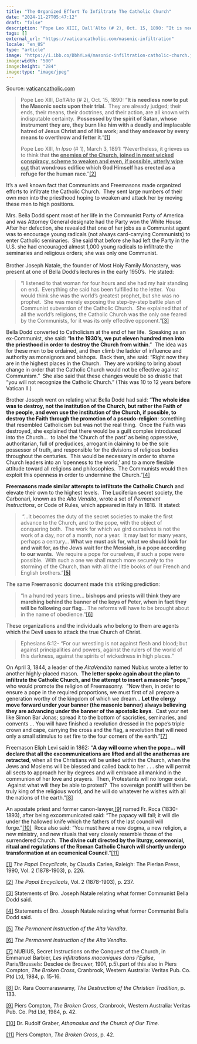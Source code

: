 ```yaml
---
title: "The Organized Effort To Infiltrate The Catholic Church"
date: "2024-11-27T05:47:12"
draft: "false"
description: "Pope Leo XIII, Dall’Alto (# 2), Oct. 15, 1890: “It is needless now to put the Masonic sects upon their trial.  They are already judged; their ends, their means, their doctrines, and their action, are [...]"
tags: []
external_url: "https://vaticancatholic.com/masonic-infiltration"
locale: "en_US"
type: "article"
image: "https://i.ibb.co/DbhYLx4/masonic-infiltration-catholic-church.jpg"
image:width: "500"
image:height: "284"
image:type: "image/jpeg"
---
```


Source: [vaticancatholic.com](https://vaticancatholic.com/masonic-infiltration)

<blockquote>

<p>Pope Leo XIII, <em>Dall’Alto </em>(# 2), Oct. 15, 1890: “<strong>It is needless now to put the Masonic sects upon their trial</strong>.  They are already judged; their ends, their means, their doctrines, and their action, are all known with indisputable certainty.  <strong>Possessed by the spirit of Satan, whose instrument they are, they burn like him with a deadly and implacable hatred of Jesus Christ and of His work; and they endeavor by every means to overthrow and fetter it</strong>.”<a href="#_edn1" name="_ednref1">[1]</a></p>

<p>Pope Leo XIII, <em>In Ipso </em>(# 1), March 3, 1891: “Nevertheless, it grieves us to think that <strong>the <u>enemies of the Church, joined in most wicked conspiracy, scheme to weaken and even, if possible, utterly wipe out</u> that wondrous edifice which God Himself has erected as a refuge for the human race</strong>.”<a href="#_edn2" name="_ednref2">[2]</a></p>

</blockquote>

<p>It’s a well known fact that Communists and Freemasons made organized efforts to infiltrate the Catholic Church.  They sent large numbers of their own men into the priesthood hoping to weaken and attack her by moving these men to high positions. </p>
<p>Mrs. Bella Dodd spent most of her life in the Communist Party of America and was Attorney General designate had the Party won the White House.  After her defection, she revealed that one of her jobs as a Communist agent was to encourage young radicals (not always card-carrying Communists) to enter Catholic seminaries.  She said that before she had left the Party in the U.S. she had encouraged almost 1,000 young radicals to infiltrate the seminaries and religious orders; she was only one Communist.<br /><br />Brother Joseph Natale, the founder of Most Holy Family Monastery, was present at one of Bella Dodd’s lectures in the early 1950’s.  He stated:</p>
<blockquote>
<p>“I listened to that woman for four hours and she had my hair standing on end.  Everything she said has been fulfilled to the letter.  You would think she was the world’s greatest prophet, but she was no prophet.  She was merely exposing the step-by-step battle plan of Communist subversion of the Catholic Church.  She explained that of all the world’s religions, the Catholic Church was the only one feared by the Communists, for it was its only effective opponent.”<a href="#_edn3" name="_ednref3">[3]</a></p>
</blockquote>
<p>Bella Dodd converted to Catholicism at the end of her life.  Speaking as an ex-Communist, she said: “<strong>In the 1930’s, we put eleven hundred men into the priesthood in order to destroy the Church from within</strong>.”  The idea was for these men to be ordained, and then climb the ladder of influence and authority as monsignors and bishops.  Back then, she said: “Right now they are in the highest places in the Church.  They are working to bring about change in order that the Catholic Church would not be effective against Communism.”  She also said that these changes would be so drastic that “you will not recognize the Catholic Church.” (This was 10 to 12 years before Vatican II.)</p>
<p>Brother Joseph went on relating what Bella Dodd had said: “<strong>The whole idea was to destroy, not the institution of the Church, but rather the Faith of the people, and even use the institution of the Church, if possible, to destroy the Faith through the promotion of a pseudo-religion</strong>: something that resembled Catholicism but was not the real thing.  Once the Faith was destroyed, she explained that there would be a guilt complex introduced into the Church…  to label the ‘Church of the past’ as being oppressive, authoritarian, full of predjudices, arrogant in claiming to be the sole possessor of truth, and responsible for the divisions of religious bodies throughout the centuries.  This would be necessary in order to shame Church leaders into an ‘openness to the world,’ and to a more flexible attitude toward all religions and philosophies.  The Communists would then exploit this openness in order to undermine the Church.”<a href="#_edn4" name="_ednref4">[4]</a></p>
<p><strong>Freemasons made similar attempts to infiltrate the Catholic Church</strong> and elevate their own to the highest levels.  The Luciferian secret society, the Carbonari, known as the <em>Alta Vendita</em>, wrote a set of <em>Permanent Instructions</em>, or Code of Rules, which appeared in Italy in 1818.  It stated:</p>
<blockquote>
<p> “…It becomes the duty of the secret societies to make the first advance to the Church, and to the pope, with the object of conquering both.  The work for which we gird ourselves is not the work of a day, nor of a month, nor a year.  It may last for many years, perhaps a century… <strong>What we must ask for, what we should look for and wait for, as the Jews wait for the Messiah, is a pope according to our wants</strong>.  We require a pope for ourselves, if such a pope were possible.  With such a one we shall march more securely to the storming of the Church, than with all the little books of our French and English brothers.”<a href="#_edn5" name="_ednref5"><strong>[5]</strong></a></p>
</blockquote>
<p>The same Freemasonic document made this striking prediction:</p>
<blockquote>
<p>“In a hundred years time… <strong>bishops and priests will think they are marching behind the banner of the keys of Peter, when in fact they will be following our flag</strong>… The reforms will have to be brought about in the name of obedience.”<a href="#_edn6" name="_ednref6">[6]</a></p>
</blockquote>
<p>These organizations and the individuals who belong to them are agents which the Devil uses to attack the true Church of Christ.</p>
<blockquote>
<p>Ephesians 6:12- “For our wrestling is not against flesh and blood; but against principalities and powers, against the rulers of the world of this darkness, against the spirits of wickedness in high places.”</p>
</blockquote>
<p>On April 3, 1844, a leader of the <em>AltaVendita</em> named Nubius wrote a letter to another highly-placed mason.  <strong>The letter spoke again about the plan to infiltrate the Catholic Church, and the attempt to insert a masonic “pope,”</strong> who would promote the religion of Freemasonry.  “Now then, in order to ensure a pope in the required proportions, we must first of all prepare a generation worthy of the kingdom of which we dream… <strong>Let the clergy move forward under your banner (the masonic banner) always believing they are advancing under the banner of the apostolic keys</strong>.  Cast your net like Simon Bar Jonas; spread it to the bottom of sacristies, seminaries, and convents … You will have finished a revolution dressed in the pope’s triple crown and cape, carrying the cross and the flag, a revolution that will need only a small stimulus to set fire to the four corners of the earth.”<a href="#_edn7" name="_ednref7">[7]</a></p>
<p>Freemason Eliph Levi said in 1862: “<strong>A day will come when the pope… will declare that all the excommunications are lifted and all the anathemas are retracted</strong>, when all the Christians will be united within the Church, when the Jews and Moslems will be blessed and called back to her . . . she will permit all sects to approach her by degrees and will embrace all mankind in the communion of her love and prayers.  Then, Protestants will no longer exist.  Against what will they be able to protest?  The sovereign pontiff will then be truly king of the religious world, and he will do whatever he wishes with all the nations of the earth.”<a href="#_edn8" name="_ednref8">[8]</a> </p>
<p>An apostate priest and former canon-lawyer,<a href="#_edn9" name="_ednref9">[9]</a> named Fr. Roca (1830-1893), after being excommunicated said: “The papacy will fall; it will die under the hallowed knife which the fathers of the last council will forge.”<a href="#_edn10" name="_ednref10">[10]</a>  Roca also said: “You must have a new dogma, a new religion, a new ministry, and new rituals that very closely resemble those of the surrendered Church.  <strong>The divine cult directed by the liturgy, ceremonial, ritual and regulations of the Roman Catholic Church will shortly undergo transformation at an ecumenical Council</strong>.”<a href="#_edn11" name="_ednref11">[11]</a>        </p>
<div class="footnotes">

<div><p><a href="#_ednref1" name="_edn1">[1]</a> <em>The Papal Encyclicals</em>, by Claudia Carlen, Raleigh: The Pierian Press, 1990, Vol. 2 (1878-1903), p. 226.</p></div>
<div><p><a href="#_ednref2" name="_edn2">[2]</a> <em>The Papal Encyclicals</em>, Vol. 2 (1878-1903), p. 237.</p></div>
<div><p><a href="#_ednref3" name="_edn3">[3]</a> Statements of Bro. Joseph Natale relating what former Communist Bella Dodd said.</p></div>
<div><p><a href="#_ednref4" name="_edn4">[4]</a> Statements of Bro. Joseph Natale relating what former Communist Bella Dodd said.</p></div>
<div><p><a href="#_ednref5" name="_edn5">[5]</a> <em>The Permanent Instruction of the Alta Vendita</em>.</p></div>
<div><p><a href="#_ednref6" name="_edn6">[6]</a> <em>The Permanent Instruction of the Alta Vendita</em>.</p></div>
<div><p><a href="#_ednref7" name="_edn7">[7]</a> NUBIUS, Secret Instructions on the Conquest of the Church, in Emmanuel Barbier, <em>Les infiltrations maconiques dans i’Eglise</em>, Paris/Brussels: Desclee de Brouwer, 1901, p.5).part of this also in Piers Compton, <em>The Broken Cross</em>, Cranbrook, Western Australia: Veritas Pub. Co. Ptd Ltd, 1984, p. 15-16.</p></div>
<div><p><a href="#_ednref8" name="_edn8">[8]</a> Dr. Rara Coomaraswamy, <em>The Destruction of the Christian Tradition</em>, p. 133.</p></div>
<div><p><a href="#_ednref9" name="_edn9">[9]</a> Piers Compton, <em>The Broken Cross</em>, Cranbrook, Western Australia: Veritas Pub. Co. Ptd Ltd, 1984, p. 42.</p></div>
<div><p><a href="#_ednref10" name="_edn10">[10]</a> Dr. Rudolf Graber, <em>Athanasius and the Church of Our Time.</em></p></div>
<div><p><a href="#_ednref11" name="_edn11">[11]</a> Piers Compton, <em>The Broken Cross</em>, p. 42.</p></div>

